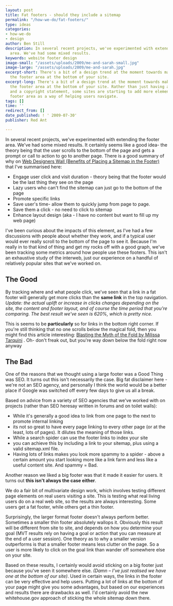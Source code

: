 ```yaml
---
layout: post
title: Fat footers - should they include a sitemap
permalink: "/how-we-do/fat-footers/"
type: ideas
categories:
- how-we-do
- design
author: Ben Still
description: In several recent projects, we've experimented with extending the footer
  area. We've had some mixed results.
keywords: website footer design
image-small: "/assets/uploads/2009/me-and-sarah-small.jpg"
image-large: "/assets/uploads/2009/me-and-sarah.jpg"
excerpt-short: There's a bit of a design trend at the moment towards making more of
  the footer area at the bottom of your site.
excerpt-long: There's a bit of a design trend at the moment towards making more of
  the footer area at the bottom of your site. Rather than just having a few links
  and a copyright statement, some sites are starting to add more elements to their
  footer area as a way of helping users navigate.
tags: []
time: ''
redirect_from: []
date_published: ! ' 2009-07-30'
publisher: Red Ant

---
```

In several recent projects, we've experimented with extending the footer area. We've had some mixed results. It certainly seems like a good idea- the theory being that the user scrolls to the bottom of the page and gets a prompt or call to action to go to another page. There is a good summary of why on [Web Designers Wall (Benefits of Placing a Sitemap in the Footer)](http://www.webdesignerwall.com/trends/modern-sitemap-and-footer/) that I've summarised here:

- Engage user click and visit duration - theory being that the footer would be the last thing they see on the page
- Lazy users who can't find the sitemap can just go to the bottom of the page
- Promote specific links
- Save user's time- allow them to quickly jump from page to page.
- Save them a click - no need to click to sitemap
- Enhance layout design (aka - I have no content but want to fill up my web page)

I've been curious about the impacts of this element, as I've had a few discussions with people about whether they work, and if a typical user would ever really scroll to the bottom of the page to see it. Because I'm really in to that kind of thing and get my rocks off with a good graph, we've been tracking some metrics around how people use these footers. This isn't an exhaustive study of the interweb, just our experience on a handful of relatively popular sites that we've worked on.

## The Good

By tracking where and what people click, we've seen that a link in a fat footer will generally get more clicks than the **same link** in the top navigation. *Update: the actual uplift or increase in clicks changes depending on the site, the content and footer layout, and of course the time period that you're comparing. The best result we've seen is 620%, which is pretty nice.*

This is seems to be **particularly** so for links in the bottom right corner. If you're still thinking that no one scrolls below the magical fold, then you might find this article interesting: [Blasting the Myth of the Fold by Milissa Tarquini](http://www.boxesandarrows.com/view/blasting-the-myth-of) . Oh- don't freak out, but you're way down below the fold right now anyway

## The Bad

One of the reasons that we thought using a large footer was a Good Thing was SEO. It turns out this isn't necessarily the case. Big fat disclaimer here - we're not an SEO agency, and personally I think the world would be a better place if Google was switched off every few days to give us all a break.

Based on advice from a variety of SEO agencies that we've worked with on projects (rather than SEO heresay written in forums and on toilet walls):

- While it's generally a good idea to link from one page to the next to promote internal linking
- its not so great to have every page linking to every other page (or at the least, lots of pages). It dilutes the meaning of those links.
- While a search spider can use the footer links to index your site
- you can achieve this by including a link to your sitemap, plus using a valid sitemap.xml file.
- Having lots of links makes you look more spammy to a spider - above a certain amount you start looking more like a link farm and less like a useful content site. And spammy = Bad.

Another reason we liked a big footer was that it made it easier for users. It turns out **this isn't always the case either**.

We do a fair bit of multivariate design work, which involves testing different page elements on real users visiting a site. This is testing what real living users do on a real web site, so the results are always interesting. Some users get a fat footer, while others get a thin footer.

Surprisingly, the larger format footer doesn't always perform better. Sometimes a smaller thin footer absolutely wallops it. Obviously this result will be different from site to site, and depends on how you determine your goal (MVT results rely on having a goal or action that you can measure at the end of a user session). One theory as to why a smaller version outperforms is that a smaller footer means less clutter on the page. So a user is more likely to click on the goal link than wander off somewhere else on your site.

Based on these results, I certainly would avoid sticking on a big footer just because you've seen it somewhere else. *(Damn – I’ve just realised we have one at the bottom of our site)*. Used in certain ways, the links in the footer can be very effective and help users. Putting a lot of links at the bottom of your page might give you some advantages, but based on our experiences and results there are drawbacks as well. I'd certainly avoid the new whitehouse.gov approach of sticking the whole sitemap down there.